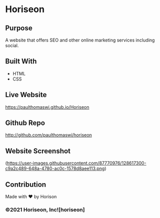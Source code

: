 # Horiseon

## Purpose
A website that offers SEO and other online marketing services including social.

## Built With
* HTML
* CSS

## Live Website
https://paulthomaswi.github.io/Horiseon

## Github Repo
http://github.com/paulthomaswi/horiseon

## Website Screenshot
(https://user-images.githubusercontent.com/87770976/128617300-c9a2c489-648a-4780-ac0c-1578d8aee113.png)

## Contribution
Made with ❤ by Horison

### ©2021 Horiseon, Inc![horiseon]
